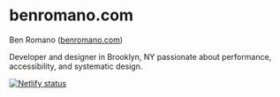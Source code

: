 # benromano.com

Ben Romano ([benromano.com](http://benromano.com))

Developer and designer in Brooklyn, NY passionate about performance, accessibility, and systematic design.

[![Netlify status](https://api.netlify.com/api/v1/badges/f3ab0f42-dd0d-408f-9dd4-edd645a047da/deploy-status)](https://app.netlify.com/sites/chrisnager/deploys)
